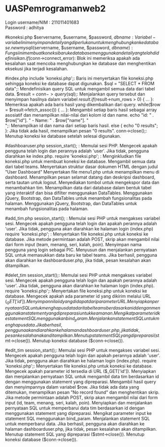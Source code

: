 # UASPemrogramanweb2

Login
username/NIM : 211011401683  
Password : adhitya

#koneksi.php
$servername, $username, $password, $dbname: Variabel-variabel ini menyimpan detail yang diperlukan untuk menghubungkan ke database.
new mysqli($servername, $username, $password, $dbname): Fungsi ini membuat koneksi baru ke database menggunakan detail yang telah didefinisikan.
if ($conn->connect_error): Blok ini memeriksa apakah ada kesalahan saat mencoba menghubungkan ke database dan menghentikan eksekusi jika terjadi kesalahan.

#index.php
include 'koneksi.php';: Baris ini menyertakan file koneksi.php sehingga koneksi ke database dapat digunakan.
$sql = "SELECT * FROM data";: Mendefinisikan query SQL untuk mengambil semua data dari tabel data.
$result = $conn->query($sql);: Menjalankan query tersebut dan menyimpan hasilnya dalam variabel $result.
if ($result->num_rows > 0) { ... }: Memeriksa apakah ada baris hasil yang dikembalikan dari query.
while($row = $result->fetch_assoc()) { ... }: Mengambil setiap baris hasil sebagai array asosiatif dan menampilkan nilai-nilai dari kolom id dan name.
echo "id: " . $row["id"]. " - Name: " . $row["name"]. "<br>";: Menampilkan id dan nama dari setiap baris hasil.
else { echo "0 results"; }: Jika tidak ada hasil, menampilkan pesan "0 results".
conn->close();: Menutup koneksi ke database setelah selesai digunakan.

#dashboaruser.php
session_start(); : Memulai sesi PHP.
Mengecek apakah pengguna telah login dan perannya adalah 'user'. Jika tidak, pengguna diarahkan ke index.php.
require 'koneksi.php'; : Menginkludkan file koneksi.php untuk membuat koneksi ke database.
Mengambil semua data dari tabel teams.
Menyertakan struktur dasar dokumen HTML dengan judul "User Dashboard"
Menyertakan file menu1.php untuk menampilkan menu di dashboard.
Menampilkan pesan selamat datang dan deskripsi dashboard, serta tautan untuk logout.
Menyediakan tombol untuk mengekspor data dan menambahkan tim.
Menampilkan data dari database dalam bentuk tabel yang interaktif dan bisa difilter menggunakan DataTables.
Menggunakan jQuery, Bootstrap, dan DataTables untuk menambah fungsionalitas pada halaman.
Menggunakan jQuery, Bootstrap, dan DataTables untuk menambah fungsionalitas pada halaman.

#add_tim.php
session_start(); : Memulai sesi PHP untuk mengakses variabel sesi.
Mengecek apakah pengguna telah login dan apakah perannya adalah 'user'. Jika tidak, pengguna akan diarahkan ke halaman login (index.php)
require 'koneksi.php'; : Menyertakan file koneksi.php untuk koneksi ke database.
Jika metode permintaan adalah POST, skrip akan mengambil nilai dari form input (team, menang, seri, kalah, poin).
Menyimpan nama pengguna yang login sebagai PIC.
Menyusun dan menjalankan pernyataan SQL untuk memasukkan data baru ke tabel teams.
Jika berhasil, pengguna akan diarahkan ke dashboarduser.php, jika tidak, pesan kesalahan akan ditampilkan.

#delet_tim
session_start();: Memulai sesi PHP untuk mengakses variabel sesi.
Mengecek apakah pengguna telah login dan apakah perannya adalah 'user'. Jika tidak, pengguna akan diarahkan ke halaman login (index.php).
require 'koneksi.php';: Menyertakan file koneksi.php untuk koneksi ke database.
Mengecek apakah ada parameter id yang dikirim melalui URL ($_GET['id']).
Menyimpan nilai id yang didapat dari parameter URL.
Menyiapkan pernyataan SQL untuk menghapus data dari tabel teams berdasarkan id dengan menggunakan statement yang dipreparasi untuk keamanan.
Mengikat parameter id ke statement SQL menggunakan bind_param.
Menjalankan statement SQL untuk menghapus data. Jika berhasil, pengguna akan diarahkan ke halaman dashboarduser.php, jika tidak, pesan kesalahan akan ditampilkan.
Menutup statement SQL yang dipreparasi ($stmt->close()).
Menutup koneksi database ($conn->close()).

#edit_tim
session_start();: Memulai sesi PHP untuk mengakses variabel sesi.
Mengecek apakah pengguna telah login dan apakah perannya adalah 'user'. Jika tidak, pengguna akan diarahkan ke halaman login (index.php).
require 'koneksi.php';: Menyertakan file koneksi.php untuk koneksi ke database.
Mengecek apakah parameter id tersedia di URL ($_GET['id']).
Menyiapkan dan menjalankan pernyataan SQL untuk mengambil data tim berdasarkan id dengan menggunakan statement yang dipreparasi.
Mengambil hasil query dan menyimpannya dalam variabel $row. Jika tidak ada data yang ditemukan, menampilkan pesan "No record found" dan menghentikan skrip.
Jika metode permintaan adalah POST, skrip akan mengambil nilai dari form input (id, team, menang, seri, kalah, poin).
Menyiapkan dan menjalankan pernyataan SQL untuk memperbarui data tim berdasarkan id dengan menggunakan statement yang dipreparasi.
Mengikat parameter input ke statement SQL menggunakan bind_param.
Menjalankan statement SQL untuk memperbarui data. Jika berhasil, pengguna akan diarahkan ke halaman dashboarduser.php, jika tidak, pesan kesalahan akan ditampilkan.
Menutup statement SQL yang dipreparasi ($stmt->close()).
Menutup koneksi database ($conn->close()).

